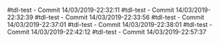 #tdl-test - Commit 14/03/2019-22:32:11
#tdl-test - Commit 14/03/2019-22:32:39
#tdl-test - Commit 14/03/2019-22:33:56
#tdl-test - Commit 14/03/2019-22:37:01
#tdl-test - Commit 14/03/2019-22:38:01
#tdl-test - Commit 14/03/2019-22:42:12
#tdl-test - Commit 14/03/2019-22:57:37
